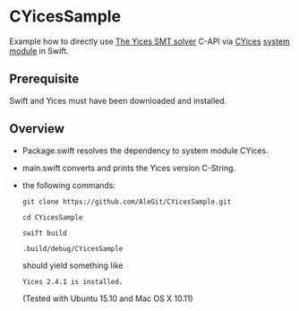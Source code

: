 # CYicesSample
Example how to directly use 
[The Yices SMT solver](http://yices.csl.sri.com) C-API via 
[CYices](https://github.com/AleGit/CYices) 
[system module](https://github.com/apple/swift-package-manager/blob/master/Documentation/SystemModules.md) in Swift.

## Prerequisite

Swift and Yices must have been downloaded and installed.

## Overview

- Package.swift resolves the dependency to system module CYices.
- main.swift converts and prints the Yices version C-String.
- the following commands:

  `git clone https://github.com/AleGit/CYicesSample.git`
  
  `cd CYicesSample`

  `swift build`
    
  `.build/debug/CYicesSample`
  
  should yield something like

  `Yices 2.4.1 is installed.`

   (Tested with Ubuntu 15.10 and Mac OS X 10.11) 
